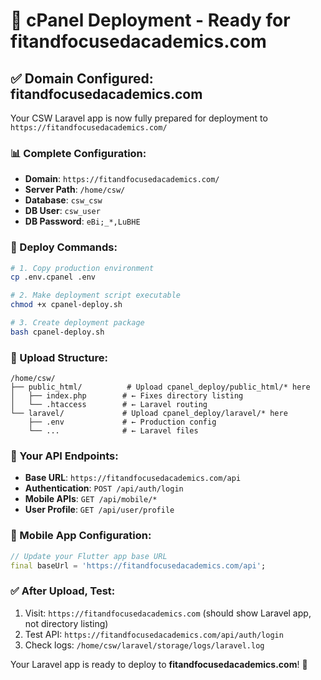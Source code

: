 # 🎯 cPanel Deployment - Ready for fitandfocusedacademics.com

## ✅ Domain Configured: fitandfocusedacademics.com

Your CSW Laravel app is now fully prepared for deployment to `https://fitandfocusedacademics.com/`

### 📊 Complete Configuration:
- **Domain**: `https://fitandfocusedacademics.com/`
- **Server Path**: `/home/csw/`
- **Database**: `csw_csw`
- **DB User**: `csw_user`
- **DB Password**: `eBi;_*,LuBHE`

### 🚀 Deploy Commands:
```bash
# 1. Copy production environment
cp .env.cpanel .env

# 2. Make deployment script executable
chmod +x cpanel-deploy.sh

# 3. Create deployment package
bash cpanel-deploy.sh
```

### 📁 Upload Structure:
```
/home/csw/
├── public_html/          # Upload cpanel_deploy/public_html/* here
│   ├── index.php        # ← Fixes directory listing
│   └── .htaccess        # ← Laravel routing
└── laravel/             # Upload cpanel_deploy/laravel/* here
    ├── .env             # ← Production config
    └── ...              # ← Laravel files
```

### 🔧 Your API Endpoints:
- **Base URL**: `https://fitandfocusedacademics.com/api`
- **Authentication**: `POST /api/auth/login`
- **Mobile APIs**: `GET /api/mobile/*`
- **User Profile**: `GET /api/user/profile`

### 📱 Mobile App Configuration:
```dart
// Update your Flutter app base URL
final baseUrl = 'https://fitandfocusedacademics.com/api';
```

### ✅ After Upload, Test:
1. Visit: `https://fitandfocusedacademics.com` (should show Laravel app, not directory listing)
2. Test API: `https://fitandfocusedacademics.com/api/auth/login`
3. Check logs: `/home/csw/laravel/storage/logs/laravel.log`

Your Laravel app is ready to deploy to **fitandfocusedacademics.com**! 🚀